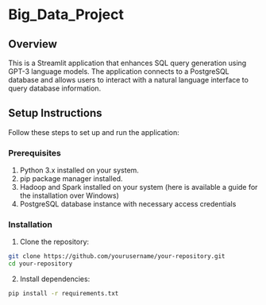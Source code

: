 # Big_Data_Project

## Overview
This is a Streamlit application that enhances SQL query generation using GPT-3 language models. The application connects to a PostgreSQL database and allows users to interact with a natural language interface to query database information.

## Setup Instructions
Follow these steps to set up and run the application:

### Prerequisites
1. Python 3.x installed on your system.
2. pip package manager installed.
3. Hadoop and Spark installed on your system (here is available a guide for the installation over Windows)
4. PostgreSQL database instance with necessary access credentials

### Installation

1. Clone the repository:
```bash
git clone https://github.com/yourusername/your-repository.git
cd your-repository
```
2. Install dependencies:
```bash
pip install -r requirements.txt
```


